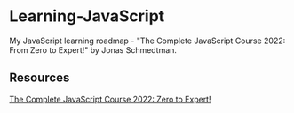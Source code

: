 # Learning-JavaScript
 My JavaScript learning roadmap - "The Complete JavaScript Course 2022: From Zero to Expert!" by Jonas Schmedtman.

## Resources
[The Complete JavaScript Course 2022: Zero to Expert!](https://www.udemy.com/course/the-complete-javascript-course/)
